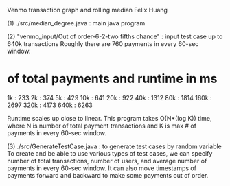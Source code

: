 Venmo transaction graph and rolling median			Felix Huang

(1) ./src/median_degree.java : main java program

(2) "venmo_input/Out of order-6-2-two fifths chance" : input test case up to 640k transactions
                        Roughly there are 760 payments in every 60-sec window.

# of total payments and runtime in ms
1k :    233
2k :    374
5k :    429
10k :   641
20k :   922
40k :  1312
80k :  1814
160k : 2697
320k : 4173
640k : 6263

Runtime scales up close to linear.
This program takes O(N*(log K)) time, where N is number of total payment transactions and
                                            K is max # of payments in every 60-sec window.
                                            
(3) ./src/GenerateTestCase.java : to generate test cases by random variable
       To create and be able to use various types of test cases,
       we can specify number of total transactions, number of users, and
       average number of payments in every 60-sec window.
       It can also move timestamps of payments forward and backward to make some payments
       out of order.
